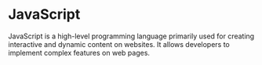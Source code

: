 # JavaScript

JavaScript is a high-level programming language primarily used for creating interactive and dynamic content on websites. It allows developers to implement complex features on web pages.
